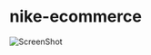 # nike-ecommerce


![ScreenShot](/WabweniBrian/screencapture-brian-nike-ecommerce-netlify-app-2022-10-28-01_45_07.png?raw=true "ScreenShot")
